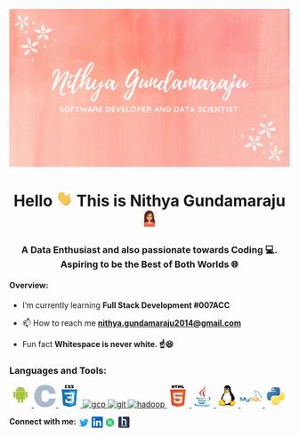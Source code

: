 ![Header](https://github.com/nithyagundamaraju1/nithyagundamaraju1/blob/main/header-github.png)
<h1 align="center">Hello <img src="https://github.com/nithyagundamaraju1/nithyagundamaraju1/blob/main/wave.gif" width="30px"> This is Nithya Gundamaraju <img src="https://github.com/nithyagundamaraju1/nithyagundamaraju1/blob/main/47-476083_free-png-download-angry-woman-animated-gif-png.png" width="30px"></h1>
<h3 align="center">A Data Enthusiast and also passionate towards Coding 💻. Aspiring to be the Best of Both Worlds 🌐</h3>


<h4>Overview:</h4>


- I’m currently learning **Full Stack Development #007ACC**

- 📫 How to reach me **nithya.gundamaraju2014@gmail.com**

- Fun fact **Whitespace is never white. :point_up::laughing:**


<h3>Languages and Tools:</h3>
<p align="left"> <a href="https://developer.android.com" target="_blank"> <img src="https://raw.githubusercontent.com/devicons/devicon/master/icons/android/android-original-wordmark.svg" alt="android" width="40" height="40"/> </a> <a href="https://www.cprogramming.com/" target="_blank"> <img src="https://raw.githubusercontent.com/devicons/devicon/master/icons/c/c-original.svg" alt="c" width="40" height="40"/> </a> <a href="https://www.w3schools.com/css/" target="_blank"> <img src="https://raw.githubusercontent.com/devicons/devicon/master/icons/css3/css3-original-wordmark.svg" alt="css3" width="40" height="40"/> </a> <a href="https://cloud.google.com" target="_blank"> <img src="https://www.vectorlogo.zone/logos/google_cloud/google_cloud-icon.svg" alt="gcp" width="40" height="40"/> </a> <a href="https://git-scm.com/" target="_blank"> <img src="https://www.vectorlogo.zone/logos/git-scm/git-scm-icon.svg" alt="git" width="40" height="40"/> </a> <a href="https://hadoop.apache.org/" target="_blank"> <img src="https://www.vectorlogo.zone/logos/apache_hadoop/apache_hadoop-icon.svg" alt="hadoop" width="40" height="40"/> </a> <a href="https://www.w3.org/html/" target="_blank"> <img src="https://raw.githubusercontent.com/devicons/devicon/master/icons/html5/html5-original-wordmark.svg" alt="html5" width="40" height="40"/> </a> <a href="https://www.java.com" target="_blank"> <img src="https://raw.githubusercontent.com/devicons/devicon/master/icons/java/java-original.svg" alt="java" width="40" height="40"/> </a> <a href="https://www.linux.org/" target="_blank"> <img src="https://raw.githubusercontent.com/devicons/devicon/master/icons/linux/linux-original.svg" alt="linux" width="40" height="40"/> </a> <a href="https://www.mysql.com/" target="_blank"> <img src="https://raw.githubusercontent.com/devicons/devicon/master/icons/mysql/mysql-original-wordmark.svg" alt="mysql" width="40" height="40"/> </a> <a href="https://www.python.org" target="_blank"> <img src="https://raw.githubusercontent.com/devicons/devicon/master/icons/python/python-original.svg" alt="python" width="40" height="40"/> </a> </p>

<p>
  <strong>Connect with me:</strong>  <a href="https://twitter.com/nithya_gun" target="blank"><img align="center" src="https://github.com/nithyagundamaraju1/nithyagundamaraju1/blob/main/twitter.png" alt="nithya_gun" height="20" width="20" /></a>
<a href="https://linkedin.com/in/nithya-gundamaraju" target="blank"><img align="center" src="https://github.com/nithyagundamaraju1/nithyagundamaraju1/blob/main/download.jpg?raw=true" alt="nithya-gundamaraju" height="20" width="20" /></a>
<a href="https://www.hackerrank.com/@nithya_gundamar1" target="blank"><img align="center" src="https://github.com/nithyagundamaraju1/nithyagundamaraju1/blob/main/hackerrank.png" alt="@nithya_gundamar1" height="20" width="20" /></a>
<a href="https://www.hackerearth.com/nithya_gun" target="blank"><img align="center" src="https://github.com/nithyagundamaraju1/nithyagundamaraju1/blob/main/HackerEarth_logo.png" alt="nithya_gun" height="20" width="20" /></a>
</p>
